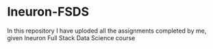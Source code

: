 # Ineuron-FSDS

In this repository I have uploded all the assignments completed by me, given Ineuron Full Stack Data Science course


